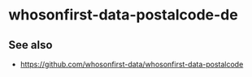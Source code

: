 # whosonfirst-data-postalcode-de

## See also

* https://github.com/whosonfirst-data/whosonfirst-data-postalcode
